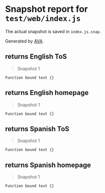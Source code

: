 # Snapshot report for `test/web/index.js`

The actual snapshot is saved in `index.js.snap`.

Generated by [AVA](https://ava.li).

## returns English ToS

> Snapshot 1

    Function bound text {}

## returns English homepage

> Snapshot 1

    Function bound text {}

## returns Spanish ToS

> Snapshot 1

    Function bound text {}

## returns Spanish homepage

> Snapshot 1

    Function bound text {}
